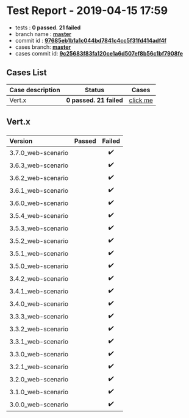 # Test Report - 2019-04-15 17:59

- tests  : **0 passed**. **21 failed**
- branch name : **[master](https://github.com/apache/incubator-skywalking/tree/master)**
- commit id : **[97685eb1b1a1c044bd7841c4cc5f31fd414adf4f](https://github.com/apache/incubator-skywalking/commit/97685eb1b1a1c044bd7841c4cc5f31fd414adf4f)**
- cases branch: **[master](https://github.com/SkywalkingTest/skywalking-autotest-scenarios/tree/master)**
- cases commit id: **[9c25683f83fa120ce1a6d507ef8b56c1bf7908fe](https://github.com/SkywalkingTest/skywalking-autotest-scenarios/commit/9c25683f83fa120ce1a6d507ef8b56c1bf7908fe)**

## Cases List

| Case description | Status | Cases|
|:-----|:-----:|:-----:|
|Vert.x| **0 passed. 21 failed**| [click me](#vert.x) |

## Vert.x

### 
|  Version     | Passed | Failed|
|:------------- |:-------:|:-----:|
| 3.7.0_web-scenario  | |:heavy_check_mark:|
| 3.6.3_web-scenario  | |:heavy_check_mark:|
| 3.6.2_web-scenario  | |:heavy_check_mark:|
| 3.6.1_web-scenario  | |:heavy_check_mark:|
| 3.6.0_web-scenario  | |:heavy_check_mark:|
| 3.5.4_web-scenario  | |:heavy_check_mark:|
| 3.5.3_web-scenario  | |:heavy_check_mark:|
| 3.5.2_web-scenario  | |:heavy_check_mark:|
| 3.5.1_web-scenario  | |:heavy_check_mark:|
| 3.5.0_web-scenario  | |:heavy_check_mark:|
| 3.4.2_web-scenario  | |:heavy_check_mark:|
| 3.4.1_web-scenario  | |:heavy_check_mark:|
| 3.4.0_web-scenario  | |:heavy_check_mark:|
| 3.3.3_web-scenario  | |:heavy_check_mark:|
| 3.3.2_web-scenario  | |:heavy_check_mark:|
| 3.3.1_web-scenario  | |:heavy_check_mark:|
| 3.3.0_web-scenario  | |:heavy_check_mark:|
| 3.2.1_web-scenario  | |:heavy_check_mark:|
| 3.2.0_web-scenario  | |:heavy_check_mark:|
| 3.1.0_web-scenario  | |:heavy_check_mark:|
| 3.0.0_web-scenario  | |:heavy_check_mark:|

